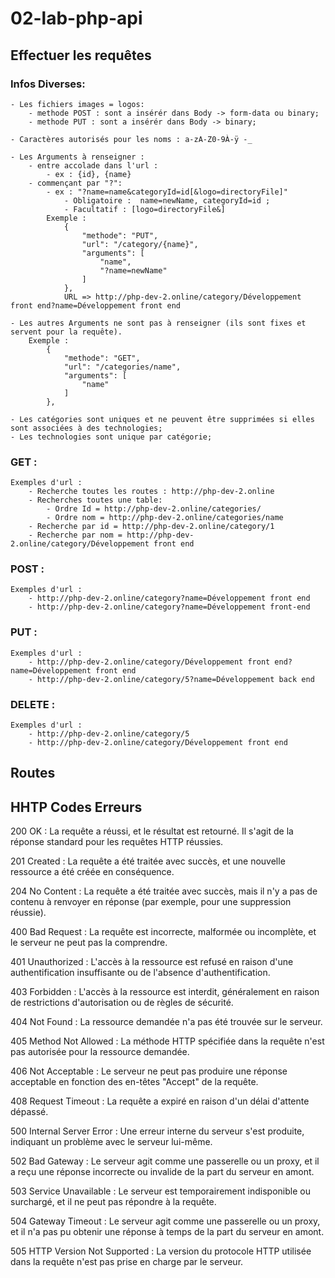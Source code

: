 # 02-lab-php-api

## Effectuer les requêtes

### Infos Diverses:
    - Les fichiers images = logos:
        - methode POST : sont a insérér dans Body -> form-data ou binary;
        - methode PUT : sont a insérér dans Body -> binary;
        
    - Caractères autorisés pour les noms : a-zA-Z0-9À-ÿ -_

    - Les Arguments à renseigner :
        - entre accolade dans l'url :
            - ex : {id}, {name}
        - commençant par "?":
            - ex : "?name=name&categoryId=id[&logo=directoryFile]"
                - Obligatoire :  name=newName, categoryId=id ; 
                - Facultatif : [logo=directoryFile&]
            Exemple : 
                {
                    "methode": "PUT",
                    "url": "/category/{name}",
                    "arguments": [
                        "name",
                        "?name=newName"
                    ]
                },
                URL => http://php-dev-2.online/category/Développement front end?name=Développement front end
            
    - Les autres Arguments ne sont pas à renseigner (ils sont fixes et servent pour la requête).
        Exemple : 
            {
                "methode": "GET",
                "url": "/categories/name",
                "arguments": [
                    "name"
                ]
            },
    
    - Les catégories sont uniques et ne peuvent être supprimées si elles sont associées à des technologies;
    - Les technologies sont unique par catégorie;

### GET : 

    Exemples d'url :
        - Recherche toutes les routes : http://php-dev-2.online
        - Recherches toutes une table:
            - Ordre Id = http://php-dev-2.online/categories/
            - Ordre nom = http://php-dev-2.online/categories/name
        - Recherche par id = http://php-dev-2.online/category/1  
        - Recherche par nom = http://php-dev-2.online/category/Développement front end
            
### POST :

    Exemples d'url :
        - http://php-dev-2.online/category?name=Développement front end
        - http://php-dev-2.online/category?name=Développement front-end

### PUT : 

    Exemples d'url :
        - http://php-dev-2.online/category/Développement front end?name=Développement front end
        - http://php-dev-2.online/category/5?name=Développement back end

### DELETE :

    Exemples d'url :
        - http://php-dev-2.online/category/5
        - http://php-dev-2.online/category/Développement front end



## Routes




## HHTP Codes Erreurs

200 OK : La requête a réussi, et le résultat est retourné. Il s'agit de la réponse standard pour les requêtes HTTP réussies.

201 Created : La requête a été traitée avec succès, et une nouvelle ressource a été créée en conséquence.

204 No Content : La requête a été traitée avec succès, mais il n'y a pas de contenu à renvoyer en réponse (par exemple, pour une suppression réussie).

400 Bad Request : La requête est incorrecte, malformée ou incomplète, et le serveur ne peut pas la comprendre.

401 Unauthorized : L'accès à la ressource est refusé en raison d'une authentification insuffisante ou de l'absence d'authentification.

403 Forbidden : L'accès à la ressource est interdit, généralement en raison de restrictions d'autorisation ou de règles de sécurité.

404 Not Found : La ressource demandée n'a pas été trouvée sur le serveur.

405 Method Not Allowed : La méthode HTTP spécifiée dans la requête n'est pas autorisée pour la ressource demandée.

406 Not Acceptable : Le serveur ne peut pas produire une réponse acceptable en fonction des en-têtes "Accept" de la requête.

408 Request Timeout : La requête a expiré en raison d'un délai d'attente dépassé.

500 Internal Server Error : Une erreur interne du serveur s'est produite, indiquant un problème avec le serveur lui-même.

502 Bad Gateway : Le serveur agit comme une passerelle ou un proxy, et il a reçu une réponse incorrecte ou invalide de la part du serveur en amont.

503 Service Unavailable : Le serveur est temporairement indisponible ou surchargé, et il ne peut pas répondre à la requête.

504 Gateway Timeout : Le serveur agit comme une passerelle ou un proxy, et il n'a pas pu obtenir une réponse à temps de la part du serveur en amont.

505 HTTP Version Not Supported : La version du protocole HTTP utilisée dans la requête n'est pas prise en charge par le serveur.